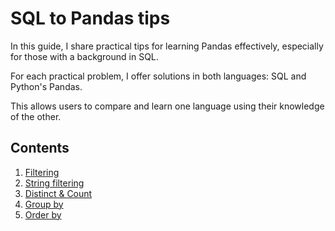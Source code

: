 # SQL to Pandas tips

In this guide, I share practical tips for learning Pandas effectively, especially for those with a background in SQL.

For each practical problem, I offer solutions in both languages: SQL and Python's Pandas.

This allows users to compare and learn one language using their knowledge of the other.

## Contents

1. [Filtering](1.filtering)
2. [String filtering](2.string_filtering)
3. [Distinct & Count](3.distinct_and_count)
4. [Group by](4.groupby)
5. [Order by](5.orderby)

